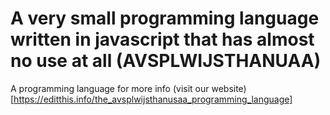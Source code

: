 # A very small programming language written in javascript that has almost no use at all (AVSPLWIJSTHANUAA)
A programming language
for more info (visit our website)[https://editthis.info/the_avsplwijsthanusaa_programming_language]
